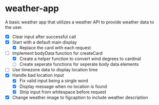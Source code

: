 # weather-app

A basic weather app that utilizes a weather API to provide weather data to the user.

- [x] Clear input after successful call
- [x] Start with a default main display
  - [x] Replace the card with each request
- [ ] Implement bodyData function for createCard
  - [x] Create a helper function to convert wind degrees to cardinal
  - [ ] Create seperate functions for seperate body data elements
- [ ] Use timezone data to display location time
- [x] Handle bad location input
  - [x] Fix valid input being a single word
  - [x] Display message when no location is found
  - [x] Strip input from whitespace before request
- [x] Change weather image to figcaption to include weather description

